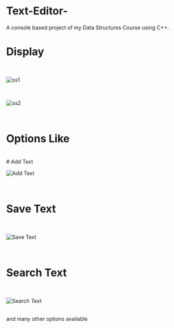 # Text-Editor-
A console based project of my Data Structures Course using C++.
# Display
<br>

![ss1](https://github.com/SidrahMalik/Text-Editor-/assets/158201665/99a38a3c-10ac-485b-9a5a-7ea8b3a47af1)

<br>

![ss2](https://github.com/SidrahMalik/Text-Editor-/assets/158201665/10bdd7df-25c7-4b67-a907-6be8b66e68ca)

<br>

# Options Like
<br>
# Add Text
<br>

![Add Text](https://github.com/SidrahMalik/Text-Editor-/assets/158201665/ce6ec2f8-f452-4ced-a3d3-9237017a8da2)

<br>

# Save Text 
<br>

![Save Text](https://github.com/SidrahMalik/Text-Editor-/assets/158201665/de943186-03be-4bda-8e4a-9889883a0eac)

<br>

# Search Text
<br>

![Search Text](https://github.com/SidrahMalik/Text-Editor-/assets/158201665/5f20fbce-e0f4-477a-9752-6ade160f48f6)


<br>
and many other options available
